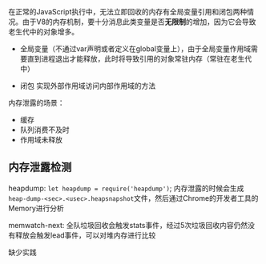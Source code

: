 在正常的JavaScript执行中，无法立即回收的内存有全局变量引用和闭包两种情况。由于V8的内存机制，要十分消息此类变量是否**无限制**的增加，因为它会导致老生代中的对象增多。

* 全局变量（不通过var声明或者定义在global变量上），由于全局变量作用域需要直到进程退出才能释放，此时将导致引用的对象常驻内存（常驻在老生代中）

* 闭包 实现外部作用域访问内部作用域的方法

内存泄露的场景：

* 缓存
* 队列消费不及时
* 作用域未释放

## 内存泄露检测

heapdump: `let heapdump = require('heapdump')`; 内存泄露的时候会生成`heap-dump-<sec>.<usec>.heapsnapshot`文件，然后通过Chrome的开发者工具的Memory进行分析

memwatch-next: 全队垃圾回收会触发stats事件，经过5次垃圾回收内容仍然没有释放会触发lead事件，可以对堆内存进行比较

缺少实践

